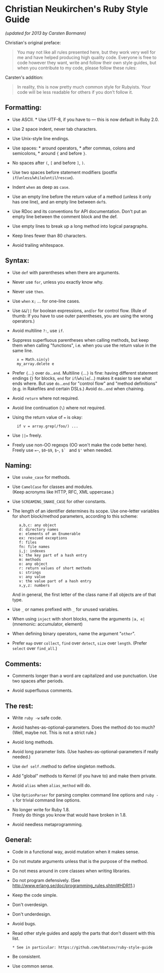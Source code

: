 # Christian Neukirchen's Ruby Style Guide

*(updated for 2013 by Carsten Bormann)*

Christian's original preface:

> You may not like all rules presented here, but they work very well for
me and have helped producing high quality code.  Everyone is free to
code however they want, write and follow their own style guides, but
when you contribute to my code, please follow these rules:

Carsten's addition:

> In reality, this is now pretty much common style for Rubyists.
Your code will be less readable for others if you don't follow it.

## Formatting:

* Use ASCII.
      * Use UTF-8, if you have to — this is now default in Ruby 2.0.

* Use 2 space indent, never tab characters.

* Use Unix-style line endings.

* Use spaces:
      * around operators,
      * after commas, colons and semicolons,
      * around `{` and before `}`.

* No spaces after `(`, `[` and before `]`, `)`.

* Use two spaces before statement modifiers (postfix
  `if`/`unless`/`while`/`until`/`rescue`).

* Indent `when` as deep as `case`.

* Use an empty line before the return value of a method (unless it
  only has one line), and an empty line between `def`s.

* Use RDoc and its conventions for API documentation.  Don't put an
  empty line between the comment block and the def.

* Use empty lines to break up a long method into logical paragraphs.

* Keep lines fewer than 80 characters.

* Avoid trailing whitespace.


## Syntax:

* Use `def` with parentheses when there are arguments.

* Never use `for`, unless you exactly know why.

* Never use `then`.

* Use `when` x`;` ... for one-line cases.

* Use `&&`/`||` for boolean expressions, `and`/`or` for control flow.  (Rule
  of thumb: If you have to use outer parentheses, you are using the
  wrong operators.)

* Avoid multiline `?:`, use `if`.

* Suppress superfluous parentheses when calling methods, but keep them
  when calling "functions", i.e. when you use the return value in the
  same line.

        x = Math.sin(y)
        my_array.delete e

* Prefer `{`...`}` over `do`...`end`.  Multiline `{`...`}` is fine: having
  different statement endings (`}` for blocks, `end` for `if`/`while`/...)
  makes it easier to see what ends where.  But use `do`...`end` for
  "control flow" and "method definitions" (e.g. in Rakefiles and
  certain DSLs.)  Avoid `do`...`end` when chaining.

* Avoid `return` where not required.

* Avoid line continuation (`\`) where not required.

* Using the return value of `=` is okay:

        if v = array.grep(/foo/) ...

* Use `||=` freely.

* Freely use non-OO regexps (OO won't make the code better here).
  Freely use `=~`, `$0`-`$9`, `$~`, ``$` `` and `$'` when needed.


## Naming:

* Use `snake_case` for methods.

* Use `CamelCase` for classes and modules.  
  (Keep acronyms like HTTP, RFC, XML uppercase.)

* Use `SCREAMING_SNAKE_CASE` for other constants.

* The length of an identifier determines its scope.  Use one-letter
  variables for short block/method parameters, according to this
  scheme:

         a,b,c: any object
         d: directory names
         e: elements of an Enumerable
         ex: rescued exceptions
         f: files
         fn: file names
         i,j: indexes
         k: the key part of a hash entry
         m: methods
         o: any object
         r: return values of short methods
         s: strings
         v: any value
         v: the value part of a hash entry
         x,y,z: numbers

  And in general, the first letter of the class name if all objects
  are of that type.

* Use `_` or names prefixed with `_` for unused variables.

* When using `inject` with short blocks, name the arguments `|a, e|`
  (mnemonic: accumulator, element)

* When defining binary operators, name the argument "`other`".

* Prefer `map` over `collect`, `find` over `detect`,
  `size` over `length`.
  (Prefer `select` over `find_all`.)

## Comments:

* Comments longer than a word are capitalized and use punctuation.
  Use two spaces after periods.

* Avoid superfluous comments.


## The rest:

* Write `ruby -w` safe code.

* Avoid hashes-as-optional-parameters.  Does the method do too much?
  (Well, maybe not.  This is not a strict rule.)

* Avoid long methods.

* Avoid long parameter lists.
  (Use hashes-as-optional-parameters if really needed.)

* Use `def self.`method to define singleton methods.

* Add "global" methods to Kernel (if you have to) and make them private.

* Avoid `alias` when `alias_method` will do.

* Use `OptionParser` for parsing complex command line options and
  `ruby -s` for trivial command line options.

* No longer write for Ruby 1.8.  
  Freely do things you know that would have broken in 1.8.

* Avoid needless metaprogramming.


## General:

* Code in a functional way, avoid mutation when it makes sense.

* Do not mutate arguments unless that is the purpose of the method.

* Do not mess around in core classes when writing libraries.

* Do not program defensively.
  (See http://www.erlang.se/doc/programming_rules.shtml#HDR11.)

* Keep the code simple.

* Don't overdesign.

* Don't underdesign.

* Avoid bugs.

* Read other style guides and apply the parts that don't dissent with
  this list.

      * See in particular: https://github.com/bbatsov/ruby-style-guide

* Be consistent.

* Use common sense.
